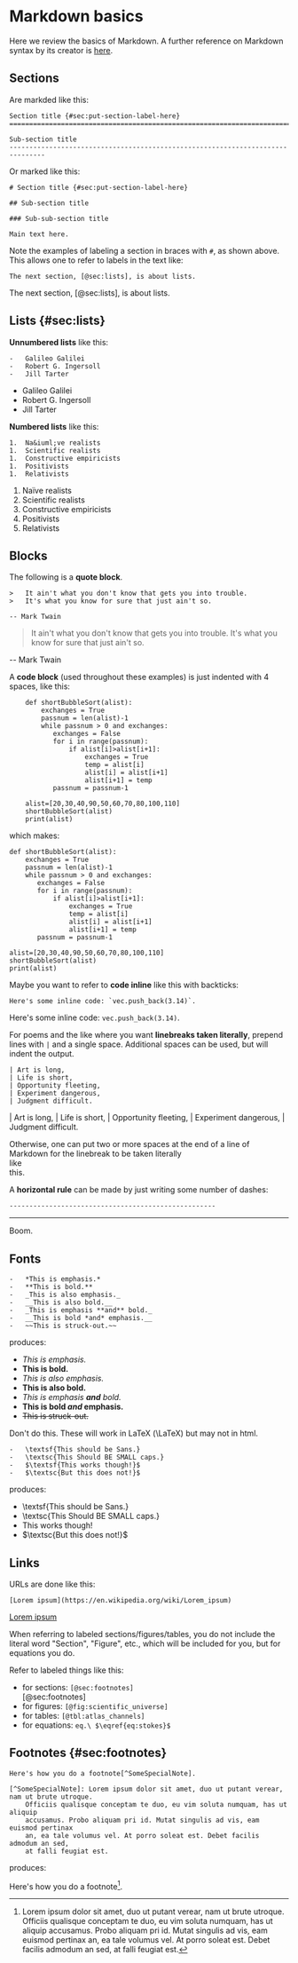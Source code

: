 Markdown basics
===============================================================================

Here we review the basics of Markdown.
A further reference on Markdown syntax by its creator is
[here](http://daringfireball.net/projects/markdown/syntax).

<!-- PAGETOC -->

Sections
-------------------------------------------------------------------------------

Are markded like this:

    Section title {#sec:put-section-label-here}
    ===============================================================================

    Sub-section title
    -------------------------------------------------------------------------------


Or marked like this:

    # Section title {#sec:put-section-label-here}

    ## Sub-section title
 
    ### Sub-sub-section title

    Main text here.

Note the examples of labeling a section in braces with `#`, as shown above.
This allows one to refer to labels in the text like:

    The next section, [@sec:lists], is about lists.

The next section, [@sec:lists], is about lists.


Lists {#sec:lists}
-------------------------------------------------------------------------------

**Unnumbered lists** like this:

    -   Galileo Galilei
    -   Robert G. Ingersoll
    -   Jill Tarter

-   Galileo Galilei
-   Robert G. Ingersoll
-   Jill Tarter

**Numbered lists** like this:

    1.  Na&iuml;ve realists
    1.  Scientific realists
    1.  Constructive empiricists
    1.  Positivists
    1.  Relativists

1.  Na&iuml;ve realists
1.  Scientific realists
1.  Constructive empiricists
1.  Positivists
1.  Relativists


Blocks
-------------------------------------------------------------------------------

The following is a **quote block**. 

    >   It ain't what you don't know that gets you into trouble.
    >   It's what you know for sure that just ain't so.  

    -- Mark Twain

>   It ain't what you don't know that gets you into trouble.
>   It's what you know for sure that just ain't so.  

-- Mark Twain

A **code block** (used throughout these examples) is just indented with 4 spaces, like this:

        def shortBubbleSort(alist):
            exchanges = True
            passnum = len(alist)-1
            while passnum > 0 and exchanges:
               exchanges = False
               for i in range(passnum):
                   if alist[i]>alist[i+1]:
                       exchanges = True
                       temp = alist[i]
                       alist[i] = alist[i+1]
                       alist[i+1] = temp
               passnum = passnum-1
    
        alist=[20,30,40,90,50,60,70,80,100,110]
        shortBubbleSort(alist)
        print(alist)

which makes:

    def shortBubbleSort(alist):
        exchanges = True
        passnum = len(alist)-1
        while passnum > 0 and exchanges:
           exchanges = False
           for i in range(passnum):
               if alist[i]>alist[i+1]:
                   exchanges = True
                   temp = alist[i]
                   alist[i] = alist[i+1]
                   alist[i+1] = temp
           passnum = passnum-1
    
    alist=[20,30,40,90,50,60,70,80,100,110]
    shortBubbleSort(alist)
    print(alist)

Maybe you want to refer to **code inline** like this with backticks:

    Here's some inline code: `vec.push_back(3.14)`.

Here's some inline code: `vec.push_back(3.14)`.

For poems and the like where you want **linebreaks taken literally**,
prepend lines with `|` and a single space.  Additional spaces
can be used, but will indent the output.

    | Art is long,
    | Life is short,
    | Opportunity fleeting,
    | Experiment dangerous,
    | Judgment difficult.

| Art is long,
| Life is short,
| Opportunity fleeting,
| Experiment dangerous,
| Judgment difficult.

Otherwise, one can put two or more spaces at the end of a line of Markdown
for the linebreak to be taken literally  
like  
this.

A **horizontal rule** can be made by just writing some number of dashes:

    ----------------------------------------------------

----------------------------------------------------

Boom.


Fonts
-------------------------------------------------------------------------------

    -   *This is emphasis.*
    -   **This is bold.**
    -   _This is also emphasis._
    -   __This is also bold.__
    -   _This is emphasis **and** bold._
    -   __This is bold *and* emphasis.__
    -   ~~This is struck-out.~~

produces:

-   *This is emphasis.*
-   **This is bold.**
-   _This is also emphasis._
-   __This is also bold.__
-   _This is emphasis **and** bold._
-   __This is bold *and* emphasis.__
-   ~~This is struck-out.~~

Don't do this. These will work in LaTeX (\LaTeX) but may not in html.

    -   \textsf{This should be Sans.}
    -   \textsc{This Should BE SMALL caps.}
    -   $\textsf{This works though!}$
    -   $\textsc{But this does not!}$

produces:

-   \textsf{This should be Sans.}
-   \textsc{This Should BE SMALL caps.}
-   $\textsf{This works though!}$
-   $\textsc{But this does not!}$


Links
-------------------------------------------------------------------------------

URLs are done like this:

    [Lorem ipsum](https://en.wikipedia.org/wiki/Lorem_ipsum)

[Lorem ipsum](https://en.wikipedia.org/wiki/Lorem_ipsum)

When referring to labeled sections/figures/tables,
you do not include the literal word "Section", "Figure", etc.,
which will be included for you, but for equations you do.

Refer to labeled things like this:

-   for sections: `[@sec:footnotes]`    
    [@sec:footnotes]
-   for figures: `[@fig:scientific_universe]`    
-   for tables: `[@tbl:atlas_channels]`    
-   for equations: `eq.\ $\eqref{eq:stokes}$`    


Footnotes {#sec:footnotes}
-------------------------------------------------------------------------------

    Here's how you do a footnote[^SomeSpecialNote].

    [^SomeSpecialNote]: Lorem ipsum dolor sit amet, duo ut putant verear, nam ut brute utroque.
        Officiis qualisque conceptam te duo, eu vim soluta numquam, has ut aliquip
        accusamus. Probo aliquam pri id. Mutat singulis ad vis, eam euismod pertinax
        an, ea tale volumus vel. At porro soleat est. Debet facilis admodum an sed,
        at falli feugiat est.

produces:

Here's how you do a footnote[^SomeSpecialNote].

[^SomeSpecialNote]: Lorem ipsum dolor sit amet, duo ut putant verear, nam ut brute utroque.
    Officiis qualisque conceptam te duo, eu vim soluta numquam, has ut aliquip
    accusamus. Probo aliquam pri id. Mutat singulis ad vis, eam euismod pertinax
    an, ea tale volumus vel. At porro soleat est. Debet facilis admodum an sed,
    at falli feugiat est.

